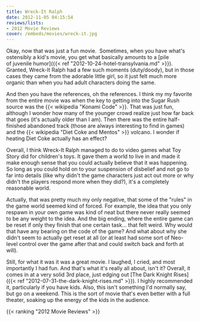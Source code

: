 ```yaml
---
title: Wreck-It Ralph
date: 2012-11-05 04:15:54
reviews/lists:
- 2012 Movie Reviews
cover: /embeds/movies/wreck-it.jpg
---
```

Okay, now that was just a fun movie.  Sometimes, when you have what's ostensibly a kid's movie, you get what basically amounts to a [pile of juvenile humor]({{< ref "2012-10-24-hotel-transylvania.md" >}}). Granted, Wreck-It Ralph had a few such moments (duty/doody), but in those cases they came from the adorable little girl, so it just felt much more organic than when you had adult characters doing the same.

<!--more-->

And then you have the references, oh the references. I think my my favorite from the entire movie was when the key to getting into the Sugar Rush source was the {{< wikipedia "Konami Code" >}}. That was just fun, although I wonder how many of the younger crowd realize just how far back that goes (it's actually older than I am). Then there was the entire half-finished abandoned track (those are always interesting to find in games) and the {{< wikipedia "Diet Coke and Mentos" >}} volcano. I wonder if heating Diet Coke actually has an effect?

Overall, I think Wreck-It Ralph managed to do to video games what Toy Story did for children's toys. It gave them a world to live in and made it make enough sense that you could actually believe that it was happening. So long as you could hold on to your suspension of disbelief and not go to far into details (like why didn't the game characters just act out more or why didn't the players respond more when they did?), it's a completely reasonable world.

Actually, that was pretty much my only negative, that some of the "rules" in the game world seemed kind of forced. For example, the idea that you only respawn in your own game was kind of neat but there never really seemed to be any weight to the idea. And the big ending, where the entire game can be reset if only they finish that one certain task... that felt weird. Why would that have any bearing on the code of the game? And what about why she didn't seem to actually get reset at all (or at least had some sort of Neo-level control over the game after that and could switch back and forth at will).

Still, for what it was it was a great movie. I laughed, I cried, and most importantly I had fun. And that's what it's really all about, isn't it? Overall, it comes in at a very solid 3rd place, just edging out [The Dark Knight Rises]({{< ref "2012-07-31-the-dark-knight-rises.md" >}}). I highly recommended it, particularly if you have kids. Also, this isn't something I'd normally say, but go on a weekend. This is the sort of movie that's even better with a full theater, soaking up the energy of the kids in the audience.

{{< ranking "2012 Movie Reviews" >}}